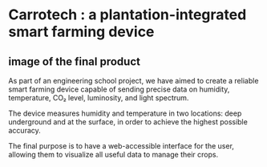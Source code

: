 # Carrotech : a plantation-integrated smart farming device

## image of the final product

As part of an engineering school project, we have aimed to create a reliable smart farming device capable of sending precise data on humidity, temperature, CO₂ level, luminosity, and light spectrum.

The device measures humidity and temperature in two locations: deep underground and at the surface, in order to achieve the highest possible accuracy.

The final purpose is to have a web-accessible interface for the user, allowing them to visualize all useful data to manage their crops.
